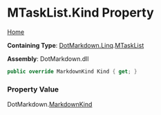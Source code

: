 # MTaskList\.Kind Property

[Home](../../../../README.md)

**Containing Type**: [DotMarkdown.Linq](../../README.md)\.[MTaskList](../README.md)

**Assembly**: DotMarkdown\.dll

```csharp
public override MarkdownKind Kind { get; }
```

### Property Value

DotMarkdown\.[MarkdownKind](../../../MarkdownKind/README.md)

